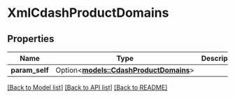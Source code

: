 # XmlCdashProductDomains

## Properties

Name | Type | Description | Notes
------------ | ------------- | ------------- | -------------
**param_self** | Option<[**models::CdashProductDomains**](CdashProductDomains.md)> |  | [optional]

[[Back to Model list]](../README.md#documentation-for-models) [[Back to API list]](../README.md#documentation-for-api-endpoints) [[Back to README]](../README.md)



